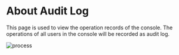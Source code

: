 # About Audit Log

This page is used to view the operation records of the console. The operations of all users in the console will be recorded as audit log.

![process](https://docimages.blob.core.chinacloudapi.cn/images/Console/ConsoleAdmin/EnV4Log.png)